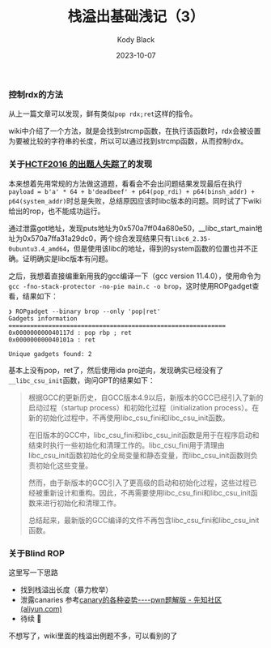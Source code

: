 ﻿---
layout:     post
title:      栈溢出基础浅记（3）
subtitle:   
date:       2023-10-07
author:     Kody Black
header-img: img/post-bg-normal.jpg
catalog: true
tags:
    - pwn
---

### 控制rdx的方法

从上一篇文章可以发现，鲜有类似`pop rdx;ret`这样的指令。

wiki中介绍了一个方法，就是会找到strcmp函数，在执行该函数时，rdx会被设置为要被比较的字符串的长度，所以可以通过找到strcmp函数，从而控制rdx。

### 关于[HCTF2016 的出题人失踪了](https://github.com/ctf-wiki/ctf-challenges/tree/master/pwn/stackoverflow/brop/hctf2016-brop)的发现

本来想着先用常规的方法做这道题，看看会不会出问题结果发现最后在执行`payload = b'a' * 64 + b'deadbeef' + p64(pop_rdi) + p64(binsh_addr) + p64(system_addr)`时总是失败，总结原因应该时libc版本的问题。同时试了下wiki给出的rop，也不能成功运行。

通过泄露got地址，发现puts地址为0x570a7ff04a680e50，__libc_start_main地址为0x570a7ffa31a29dc0，两个综合发现结果只有`libc6_2.35-0ubuntu3.4_amd64`，但是使用该libc的地址，得到的system函数的位置也并不正确。证明确实是libc版本有问题。

之后，我想着直接编重新用我的gcc编译一下（gcc version 11.4.0），使用命令为`gcc -fno-stack-protector -no-pie main.c -o brop`，这时使用ROPgadget查看，结果如下：

```
❯ ROPgadget --binary brop --only 'pop|ret'
Gadgets information
============================================================
0x000000000040117d : pop rbp ; ret
0x000000000040101a : ret

Unique gadgets found: 2
```

基本上没有pop，ret了，然后使用ida pro逆向，发现确实已经没有了`__libc_csu_init`函数，询问GPT的结果如下：

> 根据GCC的更新历史，自GCC版本4.9以后，新版本的GCC已经引入了新的启动过程（startup process）和初始化过程（initialization process）。在新的初始化过程中，不再使用libc_csu_fini和libc_csu_init函数。
>
> 在旧版本的GCC中，libc_csu_fini和libc_csu_init函数是用于在程序启动和结束时执行一些初始化和清理工作的。libc_csu_fini用于清理由libc_csu_init函数初始化的全局变量和静态变量，而libc_csu_init函数则负责初始化这些变量。
>
> 然而，由于新版本的GCC引入了更高级的启动和初始化过程，这些过程已经被重新设计和重构。因此，不再需要使用libc_csu_fini和libc_csu_init函数来进行初始化和清理工作。
>
> 总结起来，最新版的GCC编译的文件不再包含libc_csu_fini和libc_csu_init函数。

### 关于Blind ROP

这里写一下思路

- 找到栈溢出长度（暴力枚举）
- 泄露canaries 参考[canary的各种姿势----pwn题解版 - 先知社区 (aliyun.com)](https://xz.aliyun.com/t/4657)
- 待续 :dog:

不想写了，wiki里面的栈溢出例题不多，可以看别的了
